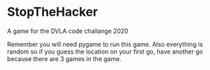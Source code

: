 # StopTheHacker
A game for the DVLA code challange 2020

Remember you will need pygame to run this game.
Also everything is random so if you guess the location on your first go, have another go because there are 3 games in the game.
